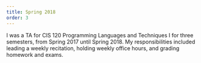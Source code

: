 ```yaml
---
title: Spring 2018
order: 3
---
```


I was a TA for CIS 120 Programming Languages and Techniques I for three semesters, from Spring 2017 until Spring 2018. My responsibilities included leading a weekly recitation, holding weekly office hours, and grading homework and exams.
